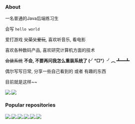 ### About

一名普通的Java后端练习生

会写 `hello world`

爱打游戏 ~~又菜又爱玩~~, 喜欢听音乐, 看电影

喜欢各种数码产品, 喜欢研究计算机方面的技术

~~会装系统~~ **不会, 不要再问我怎么重装系统了 (╯°□°）╯︵ ┻━┻**

偶尔写写日常, 分享一些自己看到的 或者 有趣的东西

目前就是这样~~

<a href="https://github.com/chencd97">
  <img align="center" src="https://github-readme-stats.vercel.app/api?username=chencd97&show_icons=true&theme=transparent&rank_icon=github" />
</a>

<a href="https://github.com/chencd97">
  <img align="center" src="https://github-readme-stats.vercel.app/api/top-langs/?username=chencd97&theme=transparent&langs_count=10&hide_progress=true&hide=SCSS,Less,CSS" />
</a>

### Popular repositories

<a href="https://github.com/chencd97/chencd97">
  <img align="center" src="https://github-readme-stats.vercel.app/api/pin/?username=chencd97&theme=transparent&repo=chencd97" />
</a>
<a href="https://github.com/chencd97/memos-web">
  <img align="center" src="https://github-readme-stats.vercel.app/api/pin/?username=chencd97&theme=transparent&repo=memos-web" />
</a>
<a href="https://github.com/chencd97/uc2mp3">
  <img align="center" src="https://github-readme-stats.vercel.app/api/pin/?username=chencd97&theme=transparent&repo=uc2mp3" />
</a>
<a href="https://github.com/chencd97/alist-web-dist">
  <img align="center" src="https://github-readme-stats.vercel.app/api/pin/?username=chencd97&theme=transparent&repo=alist-web-dist" />
</a>
<a href="https://github.com/chencd97/docker-image-base">
  <img align="center" src="https://github-readme-stats.vercel.app/api/pin/?username=chencd97&theme=transparent&repo=docker-image-base" />
</a>
<a href="https://github.com/chencd97/docker-image-project">
  <img align="center" src="https://github-readme-stats.vercel.app/api/pin/?username=chencd97&theme=transparent&repo=docker-image-project" />
</a>
